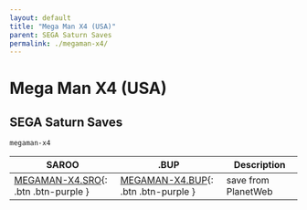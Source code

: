 ```yaml
---
layout: default
title: "Mega Man X4 (USA)"
parent: SEGA Saturn Saves
permalink: ./megaman-x4/
---
```

# Mega Man X4 (USA)

## SEGA Saturn Saves

`megaman-x4`

| SAROO | .BUP | Description |
|------|----------|-------------|
| [MEGAMAN-X4.SRO](MEGAMAN-X4.SRO){: .btn .btn-purple } | [MEGAMAN-X4.BUP](MEGAMAN-X4.BUP){: .btn .btn-purple } | save from PlanetWeb |
